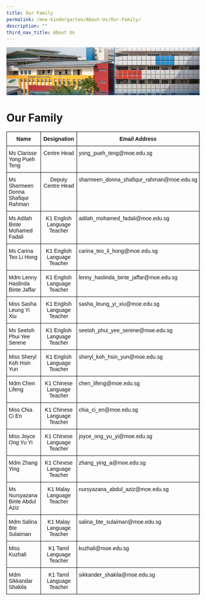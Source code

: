 ```yaml
---
title: Our Family
permalink: /moe-kindergarten/About-Us/Our-Family/
description: ""
third_nav_title: About Us
---
```

![](/images/mk%20kindergarten.jpg)

Our Family
==========

<style type="text/css">
.tg  {border-collapse:collapse;border-spacing:0;}
.tg td{border-color:black;border-style:solid;border-width:1px;font-family:Arial, sans-serif;font-size:14px;
  overflow:hidden;padding:10px 5px;word-break:normal;}
.tg th{border-color:black;border-style:solid;border-width:1px;font-family:Arial, sans-serif;font-size:14px;
  font-weight:normal;overflow:hidden;padding:10px 5px;word-break:normal;}
.tg .tg-kf4z{color:#121212;font-weight:bold;text-align:center;vertical-align:top}
.tg .tg-kk00{color:#121212;text-align:left;vertical-align:top}
.tg .tg-21zi{color:#121212;text-align:center;vertical-align:top}
</style>
<table class="tg">
<thead>
  <tr>
    <th class="tg-kf4z">Name</th>
    <th class="tg-kf4z">Designation</th>
    <th class="tg-kf4z">Email Address</th>
  </tr>
</thead>
<tbody>
  <tr>
    <td class="tg-kk00"> Ms Clarisse Yong Pueh Teng</td>
    <td class="tg-21zi">Centre Head</td>
    <td class="tg-kk00"> yong_pueh_teng@moe.edu.sg</td>
  </tr>
  <tr>
    <td class="tg-kk00"> Ms Sharmeen Donna Shafiqur Rahman</td>
    <td class="tg-21zi">Deputy Centre Head</td>
    <td class="tg-kk00"> sharmeen_donna_shafiqur_rahman@moe.edu.sg</td>
  </tr>
  <tr>
    <td class="tg-kk00"> Ms Adilah Binte Mohamed Fadali </td>
    <td class="tg-21zi">K1 English Language Teacher</td>
    <td class="tg-kk00"> adilah_mohamed_fadali@moe.edu.sg</td>
  </tr>
  <tr>
    <td class="tg-kk00"> Ms Carina Teo Li Hong</td>
    <td class="tg-21zi">K1 English Language Teacher</td>
    <td class="tg-kk00"> carina_teo_li_hong@moe.edu.sg</td>
  </tr>
  <tr>
    <td class="tg-kk00"> Mdm Lenny Haslinda Binte Jaffar</td>
    <td class="tg-21zi">K1 English Language Teacher</td>
    <td class="tg-kk00"> lenny_haslinda_binte_jaffar@moe.edu.sg</td>
  </tr>
  <tr>
    <td class="tg-kk00"> Miss Sasha Leung Yi Xiu </td>
    <td class="tg-21zi">K1 English Language Teacher</td>
    <td class="tg-kk00"> sasha_leung_yi_xiu@moe.edu.sg</td>
  </tr>
  <tr>
    <td class="tg-kk00"> Ms Seetoh Phui Yee Serene</td>
    <td class="tg-21zi">K1 English Language Teacher</td>
    <td class="tg-kk00"> seetoh_phui_yee_serene@moe.edu.sg</td>
  </tr>
  <tr>
    <td class="tg-kk00"> Miss Sheryl Koh Hsin Yun</td>
    <td class="tg-21zi">K1 English Language Teacher</td>
    <td class="tg-kk00"> sheryl_koh_hsin_yun@moe.edu.sg</td>
  </tr>
  <tr>
    <td class="tg-kk00"> Mdm Chen Lifeng</td>
    <td class="tg-21zi">K1 Chinese Language Teacher</td>
    <td class="tg-kk00"> chen_lifeng@moe.edu.sg</td>
  </tr>
  <tr>
    <td class="tg-kk00"> Miss Chia Ci En</td>
    <td class="tg-21zi">K1 Chinese Language Teacher</td>
    <td class="tg-kk00"> chia_ci_en@moe.edu.sg</td>
  </tr>
  <tr>
    <td class="tg-kk00"> Miss Joyce Ong Yu Yi</td>
    <td class="tg-21zi">K1 Chinese Language Teacher</td>
    <td class="tg-kk00"> joyce_ong_yu_yi@moe.edu.sg</td>
  </tr>
  <tr>
    <td class="tg-kk00"> Mdm Zhang Ying </td>
    <td class="tg-21zi">K1 Chinese Language Teacher</td>
    <td class="tg-kk00"> zhang_ying_a@moe.edu.sg</td>
  </tr>
  <tr>
    <td class="tg-kk00"> Ms Nursyazana Binte Abdul Aziz</td>
    <td class="tg-21zi">K1  Malay Language Teacher</td>
    <td class="tg-kk00"> nursyazana_abdul_aziz@moe.edu.sg</td>
  </tr>
  <tr>
    <td class="tg-kk00"> Mdm Salina Bte Sulaiman </td>
    <td class="tg-21zi">K1 Malay Language Teacher</td>
    <td class="tg-kk00"> salina_bte_sulaiman@moe.edu.sg</td>
  </tr>
  <tr>
    <td class="tg-kk00"> Miss Kuzhali</td>
    <td class="tg-21zi">K1 Tamil Language Teacher</td>
    <td class="tg-kk00"> kuzhali@moe.edu.sg</td>
  </tr>
  <tr>
    <td class="tg-kk00"> Mdm Sikkandar Shakila </td>
    <td class="tg-21zi">K1 Tamil Language Teacher</td>
    <td class="tg-kk00"> sikkander_shakila@moe.edu.sg</td>
  </tr>
</tbody>
</table>